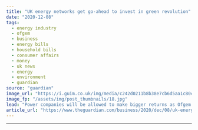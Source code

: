 ```yaml
---
title: "UK energy networks get go-ahead to invest in green revolution"
date: "2020-12-08"
tags: 
  - energy industry
  - ofgem
  - business
  - energy bills
  - household bills
  - consumer affairs
  - money
  - uk news
  - energy
  - environment
  - guardian
source: "guardian"
image_url: "https://i.guim.co.uk/img/media/c242d0211b8b38e7cb6d5aa1c80c27e5a1ab7129/0_384_5760_3456/master/5760.jpg?width=460&quality=85&auto=format&fit=max&s=92cad0b913177dbddbefde7ba73c87c6"
image_fp: "/assets/img/post_thumbnails/18.jpg"
lead: "Power companies will be allowed to make bigger returns as Ofgem relaxes proposalsThe industry regulator will allow energy networks to plough at least £40bn into the green revolution and make higher returns on their investments, after companies threat..."
article_url: "https://www.theguardian.com/business/2020/dec/08/uk-energy-networks-green-revolution-returns-ofgem"
---
```


---
